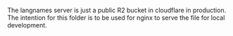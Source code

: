 The langnames server is just a public R2 bucket in cloudflare in production. The intention for this folder is to be used for nginx to serve the file for local development.